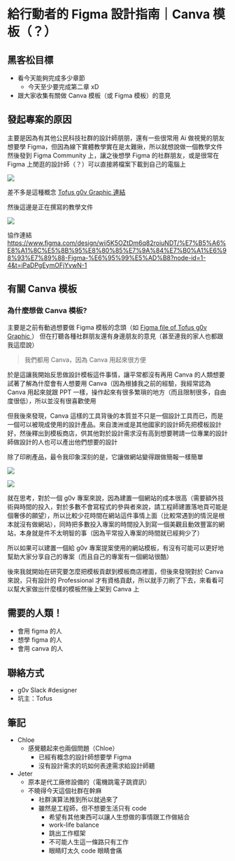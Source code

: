# 給行動者的 Figma 設計指南｜Canva 模板（？）

## 黑客松目標
- 看今天能夠完成多少章節
    - 今天至少要完成第二章 xD
- 跟大家收集有關做 Canva 模板（或 Figma 模板）的意見

## 發起專案的原因
主要是因為有其他公民科技社群的設計師朋朋，還有一些很常用 Ai 做視覺的朋友想要學 Figma，但因為線下實體教學實在是太難揪，所以就想說做一個教學文件然後發到 Figma Community 上，讓之後想學 Figma 的社群朋友，或是很常在 Figma 上閒逛的設計師（？）可以直接將檔案下載到自己的電腦上


![](https://s3-ap-northeast-1.amazonaws.com/g0v-hackmd-images/uploads/upload_97979d0ab288bf14c084037c23a1a51d.png)

差不多是這種概念
[Tofus g0v Graphic 連結](https://www.figma.com/community/file/1368615685578089975/tofus-and-his-g0v-graphics)

然後這邊是正在撰寫的教學文件

![](https://s3-ap-northeast-1.amazonaws.com/g0v-hackmd-images/uploads/upload_dce4f938a4f74e7770c26c4880a39c7f.png)

協作連結
https://www.figma.com/design/wij5K5OZtDm6q82roiuNDT/%E7%B5%A6%E8%A1%8C%E5%8B%95%E8%80%85%E7%9A%84%E7%B0%A1%E6%98%93%E7%89%88-Figma-%E6%95%99%E5%AD%B8?node-id=1-4&t=iPaDPgEymOFjYvwN-1

## 有關 Canva 模板

### 為什麼想做 Canva 模板?
主要是之前有動過想要做 Figma 模板的念頭（如 [Figma file of Tofus g0v Graphic ](https://www.figma.com/community/file/1368615685578089975/tofus-and-his-g0v-graphics) ）
但在打聽各種社群朋友還有身邊朋友的意見（甚至連我的家人也都跟我這麼說）

> 我們都用 Canva，因為 Canva 用起來很方便

於是這讓我開始反思做設計模板這件事情，讓平常都沒有再用 Canva 的人類想要試著了解為什麼會有人想要用 Canva（因為根據我之前的經驗，我經常認為 Canva 用起來就跟 PPT 一樣，操作起來有很多繁瑣的地方（而且限制很多，自由度很低），所以並沒有很喜歡使用

但我後來發現，Canva 這樣的工具背後的本質並不只是一個設計工具而已，而是一個可以被現成使用的設計產品。來自澳洲或是其他國家的設計師先把模板設計好，然後釋出到模板商店，供其他對於設計需求沒有高到想要聘請一位專業的設計師做設計的人也可以產出他們想要的設計

除了印刷產品，最令我印象深刻的是，它讓做網站變得跟做簡報一樣簡單

![](https://s3-ap-northeast-1.amazonaws.com/g0v-hackmd-images/uploads/upload_b8080c56540044606fdadd243f73a802.png)

![](https://s3-ap-northeast-1.amazonaws.com/g0v-hackmd-images/uploads/upload_02a772f08e0e8e14a4971d03fe1992fe.png)

就在思考，對於一個 g0v 專案來說，因為建置一個網站的成本很高（需要額外技術與時間的投入，對於多數不會寫程式的參與者來說，請工程師建置落地頁可能是個奢侈的願望），所以比較少花時間在網站這件事情上面（比較常遇到的情況是根本就沒有做網站），同時把多數投入專案的時間投入到寫一個美觀且動效豐富的網站，本身就是件不太明智的事（因為平常投入專案的時間就已經夠少了）

所以如果可以建置一個給 g0v 專案提案使用的網站模板，有沒有可能可以更好地幫助大家分享自己的專案（而且自己的專案有一個網站很酷）

後來我就開始在研究要怎麼把模板貢獻到模板商店裡面，但後來發現對於 Canva 來說，只有設計的 Professional 才有資格貢獻，所以就手刀刷了下去，來看看可以幫大家做出什麼樣的模板然後上架到 Canva 上

## 需要的人類！
- 會用 figma 的人
- 想學 figma 的人
- 會用 canva 的人

## 聯絡方式
- g0v Slack #designer
- 坑主：Tofus

## 筆記

- Chloe
    - 感覺聽起來也兩個問題（Chloe）
        - 已經有概念的設計師想要學 Figma
        - 沒有設計需求的坑如何表達需求給設計師聽
- Jeter
    - 原本是代工廠修設備的（電機跳電子跳資訊）
    - 不曉得今天這個社群在幹麻
        - 社群演算法推到所以就過來了
        - 雖然是工程師，但不想要生活只有 code
            - 希望有其他東西可以讓人生想做的事情跟工作做結合
            - work-life balance
            - 跳出工作框架
            - 不可能人生這一條路只有工作
            - 眼睛盯太久 code 眼睛會痛

